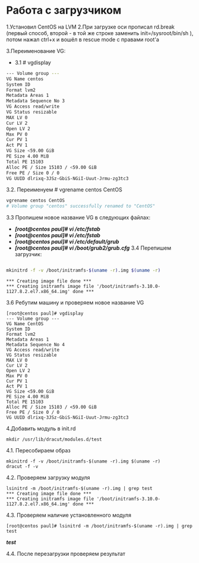 # Работа с загрузчиком #
1.Установил CentOS на LVM
2.При загрузке оси прописал rd.break (первый способ, второй - в той же строке заменить init=/sysroot/bin/sh ), потом нажал ctrl+x и вошёл в rescue mode с правами root'a

3.Переименование VG:
*   3.1 # vgdisplay
```sh
--- Volume group ---
VG Name centos
System ID
Format lvm2
Metadata Areas 1
Metadata Sequence No 3
VG Access read/write
VG Status resizable
MAX LV 0
Cur LV 2
Open LV 2
Max PV 0
Cur PV 1
Act PV 1
VG Size <59.00 GiB
PE Size 4.00 MiB
Total PE 15103
Alloc PE / Size 15103 / <59.00 GiB
Free PE / Size 0 / 0
VG UUID dlrixq-3JSz-GbiS-NGiI-Uuut-Jrmu-zg3tc3
```
3.2. Переименуем # vgrename centos CentOS
```sh
vgrename centos CentOS
# Volume group "centos" successfully renamed to "CentOS"
```
3.3 Пропишем новое название VG в следующих файлах: 
- ***[root@centos paul]# vi /etc/fstab***
- ***[root@centos paul]# vi /etc/fstab***
- ***[root@centos paul]# vi /etc/default/grub***
- ***[root@centos paul]# vi /boot/grub2/grub.cfg***
3.4 Перепишем загрузчик:
```sh

mkinitrd -f -v /boot/initramfs-$(uname -r).img $(uname -r)
```
```
*** Creating image file done ***
*** Creating initramfs image file '/boot/initramfs-3.10.0-1127.8.2.el7.x86_64.img' done ***
```
3.6 Ребутим машину и проверяем новое название VG
```
[root@centos paul]# vgdisplay
--- Volume group ---
VG Name CentOS
System ID
Format lvm2
Metadata Areas 1
Metadata Sequence No 4
VG Access read/write
VG Status resizable
MAX LV 0
Cur LV 2
Open LV 2
Max PV 0
Cur PV 1
Act PV 1
VG Size <59.00 GiB
PE Size 4.00 MiB
Total PE 15103
Alloc PE / Size 15103 / <59.00 GiB
Free PE / Size 0 / 0
VG UUID dlrixq-3JSz-GbiS-NGiI-Uuut-Jrmu-zg3tc3
```
4.Добавить модуль в init.rd
```
mkdir /usr/lib/dracut/modules.d/test
```
4.1. Пересобираем образ
```
mkinitrd -f -v /boot/initramfs-$(uname -r).img $(uname -r)
dracut -f -v
```
4.2. Проверяем загрузку модуля
```
lsinitrd -m /boot/initramfs-$(uname -r).img | grep test
*** Creating image file done ***
*** Creating initramfs image file '/boot/initramfs-3.10.0-1127.8.2.el7.x86_64.img' done ***
```
4.3. Проверяем наличие установленного модуля
```
[root@centos paul]# lsinitrd -m /boot/initramfs-$(uname -r).img | grep test
```
***test***

4.4. После перезагрузки проверяем результат

